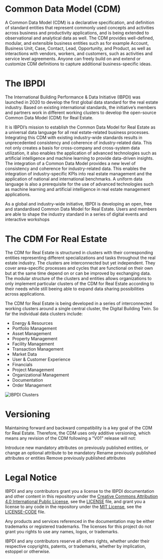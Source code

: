 # Common Data Model (CDM)
A Common Data Model (CDM) is a declarative specification, and definition of standard entities that represent commonly used concepts and activities across business and productivity applications, and is being extended to observational and analytical data as well. The CDM provides well-defined, modular, and extensible business entities such as for example Account, Business Unit, Case, Contact, Lead, Opportunity, and Product, as well as interactions with vendors, workers, and customers, such as activities and service level agreements. Anyone can freely build on and extend or customize CDM definitions to capture additional business-specific ideas.


# The IBPDI
The International Building Performance & Data Initiative (IBPDI) was launched in 2020 to develop the first global data standard for the real estate industry. Based on existing international standards, the initiative’s members and partners work in different working clusters to develop the open-source Common Data Model (CDM) for Real Estate.

It is IBPDI’s mission to establish the Common Data Model for Real Estate as a universal data language for all real estate-related business processes. Integrating this CDM with existing industry-wide standards results in unprecedented consistency and coherence of industry-related data. This not only creates a basis for cross-company and cross-system data utilization, it also enables the application of advanced technologies such as artificial intelligence and machine learning to provide data-driven insights. The integration of a Common Data Model provides a new level of consistency and coherence for industry-related data. This enables the integration of industry-specific KPIs into real estate management and the application of national and international benchmarks. A uniform data language is also a prerequisite for the use of advanced technologies such as machine learning and artificial intelligence in real estate management applications.

As a global and industry-wide initiative, IBPDI is developing an open, free and standardised Common Data Model for Real Estate. Users and members are able to shape the industry standard in a series of digital events and interactive workshops


#  The CDM For Real Estate
The CDM for Real Estate is structured in clusters with their corresponding entities representing different specializations and tasks throughout the real estate industry. The clusters are interconnected but yet independent. They cover area-specific processes and cycles that are functional on their own but at the same time depend on or can be improved by exchanging data. The modular structure of the clusters and entities allows organizations to only implement particular clusters of the CDM for Real Estate according to their needs while still beeing able to expand data sharing possibilities across applications.

The CDM for Real Estate is being developed in a series of interconnected working clusters around a single central cluster, the Digital Building Twin. So far the individual data clusters include: 
* Energy & Resources 
* Portfolio Management 
* Asset Management 
* Property Management 
* Facility Management 
* Transaction Management 
* Market Data 
* User & Customer Experience 
* Financials 
* Project Management 
* Organizational Management 
* Documentation 
* Order Management

![IBPDI Clusters](https://user-images.githubusercontent.com/74652518/100233382-f5447100-2f29-11eb-8dcc-6134da4d33c4.png)


# Versioning
Maintaining forward and backward compatibility is a key goal of the CDM for Real Estate. Therefore, the CDM uses only additive versioning, which means any revision of the CDM following a "V01" release will not:

Introduce new mandatory attributes on previously published entities, or change an optional attribute to be mandatory
Rename previously published attributes or entities
Remove previously published attributes


# Legal Notice
IBPDI and any contributors grant you a license to the IBPDI documentation and other content in this repository under the [Creative Commons Attribution 4.0 International Public License](https://creativecommons.org/licenses/by/4.0/legalcode), see the [LICENSE](https://github.com/ibpdi/cdm/blob/dev/LICENCE) file, and grant you a license to any code in the repository under the [MIT License](https://opensource.org/licenses/MIT), see the [LICENSE-CODE](https://github.com/ibpdi/cdm/blob/dev/LICENCE-CODE) file.

Any products and services referenced in the documentation may be either trademarks or registered trademarks. The licenses for this project do not grant you rights to use any names, logos, or trademarks.

IBPDI and any contributors reserve all others rights, whether under their respective copyrights, patents, or trademarks, whether by implication, estoppel or otherwise.
